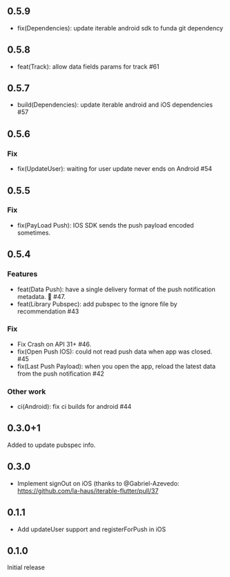 ## 0.5.9
- fix(Dependencies): update iterable android sdk to funda git dependency

## 0.5.8
- feat(Track): allow data fields params for track #61

## 0.5.7
- build(Dependencies): update iterable android and iOS dependencies #57

## 0.5.6
### Fix
- fix(UpdateUser): waiting for user update never ends on Android #54

## 0.5.5
### Fix
- fix(PayLoad Push): IOS SDK sends the push payload encoded sometimes.

## 0.5.4
### Features
- feat(Data Push): have a single delivery format of the push notification metadata. 🧾 #47.
- feat(Library Pubspec): add pubspec to the ignore file by recommendation #43
### Fix
- Fix Crash on API 31+ #46.
- fix(Open Push IOS): could not read push data when app was closed. #45
- fix(Last Push Payload): when you open the app, reload the latest data from the push notification #42
### Other work
- ci(Android): fix ci builds for android #44

## 0.3.0+1
Added to update pubspec info.

## 0.3.0
- Implement signOut on iOS (thanks to @Gabriel-Azevedo: https://github.com/la-haus/iterable-flutter/pull/37

## 0.1.1
- Add updateUser support and registerForPush in iOS

## 0.1.0
Initial release
